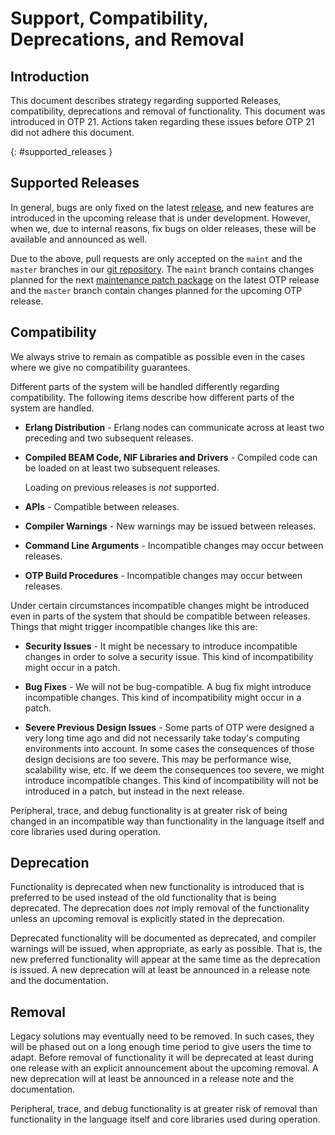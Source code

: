 <!--
%CopyrightBegin%

Copyright Ericsson AB 2023. All Rights Reserved.

Licensed under the Apache License, Version 2.0 (the "License");
you may not use this file except in compliance with the License.
You may obtain a copy of the License at

    http://www.apache.org/licenses/LICENSE-2.0

Unless required by applicable law or agreed to in writing, software
distributed under the License is distributed on an "AS IS" BASIS,
WITHOUT WARRANTIES OR CONDITIONS OF ANY KIND, either express or implied.
See the License for the specific language governing permissions and
limitations under the License.

%CopyrightEnd%
-->
# Support, Compatibility, Deprecations, and Removal

## Introduction

This document describes strategy regarding supported Releases, compatibility,
deprecations and removal of functionality. This document was introduced in
OTP 21. Actions taken regarding these issues before OTP 21 did not adhere this
document.

[](){: #supported_releases }

## Supported Releases

In general, bugs are only fixed on the latest
[release](versions.md#releases_and_patches), and new features are introduced in
the upcoming release that is under development. However, when we, due to
internal reasons, fix bugs on older releases, these will be available and
announced as well.

Due to the above, pull requests are only accepted on the `maint` and the
`master` branches in our [git repository](https://github.com/erlang/otp). The
`maint` branch contains changes planned for the next
[maintenance patch package](versions.md#releases_and_patches) on the latest OTP
release and the `master` branch contain changes planned for the upcoming OTP
release.

## Compatibility

We always strive to remain as compatible as possible even in the cases where we
give no compatibility guarantees.

Different parts of the system will be handled differently regarding
compatibility. The following items describe how different parts of the system
are handled.

- **Erlang Distribution** - Erlang nodes can communicate across at least two
  preceding and two subsequent releases.

- **Compiled BEAM Code, NIF Libraries and Drivers** - Compiled code can be
  loaded on at least two subsequent releases.

  Loading on previous releases is _not_ supported.

- **APIs** - Compatible between releases.

- **Compiler Warnings** - New warnings may be issued between releases.

- **Command Line Arguments** - Incompatible changes may occur between releases.

- **OTP Build Procedures** - Incompatible changes may occur between releases.

Under certain circumstances incompatible changes might be introduced even in
parts of the system that should be compatible between releases. Things that
might trigger incompatible changes like this are:

- **Security Issues** - It might be necessary to introduce incompatible changes
  in order to solve a security issue. This kind of incompatibility might occur
  in a patch.

- **Bug Fixes** - We will not be bug-compatible. A bug fix might introduce
  incompatible changes. This kind of incompatibility might occur in a patch.

- **Severe Previous Design Issues** - Some parts of OTP were designed a very
  long time ago and did not necessarily take today's computing environments into
  account. In some cases the consequences of those design decisions are too
  severe. This may be performance wise, scalability wise, etc. If we deem the
  consequences too severe, we might introduce incompatible changes. This kind of
  incompatibility will not be introduced in a patch, but instead in the next
  release.

Peripheral, trace, and debug functionality is at greater risk of being changed
in an incompatible way than functionality in the language itself and core
libraries used during operation.

## Deprecation

Functionality is deprecated when new functionality is introduced that is
preferred to be used instead of the old functionality that is being deprecated.
The deprecation does _not_ imply removal of the functionality unless an upcoming
removal is explicitly stated in the deprecation.

Deprecated functionality will be documented as deprecated, and compiler warnings
will be issued, when appropriate, as early as possible. That is, the new
preferred functionality will appear at the same time as the deprecation is
issued. A new deprecation will at least be announced in a release note and the
documentation.

## Removal

Legacy solutions may eventually need to be removed. In such cases, they will be
phased out on a long enough time period to give users the time to adapt. Before
removal of functionality it will be deprecated at least during one release with
an explicit announcement about the upcoming removal. A new deprecation will at
least be announced in a release note and the documentation.

Peripheral, trace, and debug functionality is at greater risk of removal than
functionality in the language itself and core libraries used during operation.
